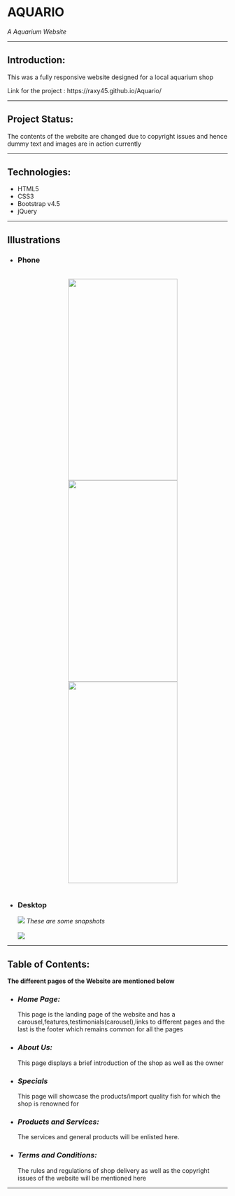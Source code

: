 
# AQUARIO
<em>A Aquarium Website</em><hr>

<h2>Introduction:</h2>
<p>This was a fully responsive website designed for a local aquarium shop</p>
<p>Link for the project : https://raxy45.github.io/Aquario/</p><hr style="height:1px">

<h2>Project Status:</h2>
<p>The contents of the website are changed due to copyright issues and hence dummy text and images are in action currently</p><hr>

<h2>Technologies:</h2>
<ul><li>HTML5</li><li>CSS3</li><li>Bootstrap v4.5</li><li>jQuery</li></ul><hr>

<h2>Illustrations</h2>
<ul>
<h3><li>Phone</li></h3>
<br>
<div align="center">
<img src="https://user-images.githubusercontent.com/46518495/90400952-e7758900-e0ba-11ea-93fa-2ed5d4da4ab5.jpg" 
 height=460px width=250px  >
<img src="https://user-images.githubusercontent.com/46518495/90401002-f8be9580-e0ba-11ea-8f7e-544c408263ff.jpg" height=460px width=250px  >
<img src="https://user-images.githubusercontent.com/46518495/90401047-083dde80-e0bb-11ea-8704-300d3ec02aeb.jpg"  height=460px width=250px ></div><br>

<h3><li>Desktop</li></h3>
<img src="https://user-images.githubusercontent.com/46518495/90400782-9b2a4900-e0ba-11ea-882b-0f86323acb73.png">
<em>These are some snapshots</em><br><br>
<img src="https://user-images.githubusercontent.com/46518495/90400845-bbf29e80-e0ba-11ea-9f49-baf5fbf3b863.png">
<br>
</ul><hr>

<h2>Table of Contents:</h2>
<strong>The different pages of the Website are mentioned below</strong>
<ul><li><h3><em>Home Page:</em></h3>This page is the landing page of the website and has a carousel,features,testimonials(carousel),links to different pages and the 
last is the footer which remains common for all the pages</li>
<li><h3><em>About Us:</em></h3>This page displays a brief introduction of the shop as well as the owner</li>
<li><h3><em>Specials</em></h3>This page will showcase the products/import quality fish for which the shop is renowned for</li>
<li><h3><em>Products and Services:</em></h3>The services and general products will be enlisted here.</li>
<li><h3><em>Terms and Conditions:</em></h3>The rules and regulations of shop delivery as well as the 
copyright issues of the website will be mentioned here</li>
</ul>
<hr>

</body>
